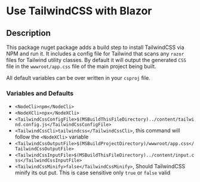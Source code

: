 # Use TailwindCSS with Blazor

## Description
This package nuget package adds a build step to install TailwindCSS via NPM and run it. It includes a config file for Tailwind that scans any `razor` files for Tailwind utility classes.
By default it will output the generated `CSS` file in the `wwwroot/app.css` file of the main project being built.

All default variables can be over written in your `csproj` file.

### Variables and Defaults
- `<NodeCli>npm</NodeCli>`
- `<NodeXCli>npx</NodeXCli>`
- `<TailwindCssConfigFile>$(MSBuildThisFileDirectory)../content/tailwind.config.js</TailwindCssConfigFile>`
- `<TailwindCssCli>tailwindcss</TailwindCssCli>`, this command will follow the `<NodeXCli>` variable
- `<TailwindCssOutputFile>$(MSBuildProjectDirectory)/wwwroot/app.css</TailwindCssOutputFile>`
- `<TailwindCssInputFile>$(MSBuildThisFileDirectory)../content/input.css</TailwindCssInputFile>`
- `<TailwindCssMinify>false</TailwindCssMinify>`, Should TailwindCSS minify its out put. This is case sensitive only `true` or `false` valid